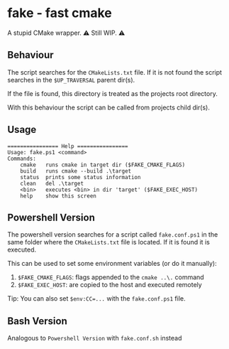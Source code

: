# fake - **f**ast cm**ake**
A stupid CMake wrapper.
⚠ Still WIP. ⚠

## Behaviour
The script searches for the `CMakeLists.txt` file. If it is not found
the script searches in the `$UP_TRAVERSAL` parent dir(s).

If the file is found, this directory is treated as the projects root
directory.

With this behaviour the script can be called from projects child dir(s).

## Usage
```
================ Help ================
Usage: fake.ps1 <command>
Commands:
    cmake   runs cmake in target dir ($FAKE_CMAKE_FLAGS)
    build   runs cmake --build .\target
    status  prints some status information
    clean   del .\target
    <bin>   executes <bin> in dir 'target' ($FAKE_EXEC_HOST)
    help    show this screen
```

## Powershell Version
The powershell version searches for a script called `fake.conf.ps1` in
the same folder where the `CMakeLists.txt` file is located.  If it is found
it is executed.

This can be used to set some environment variables (or do it manually):
1. `$FAKE_CMAKE_FLAGS`: flags appended to the `cmake ..\.` command
2. `$FAKE_EXEC_HOST`: <bin> are copied to the host and executed remotely

Tip: You can also set `$env:CC=...` with the `fake.conf.ps1` file.

## Bash Version
Analogous to `Powershell Version` with `fake.conf.sh` instead

